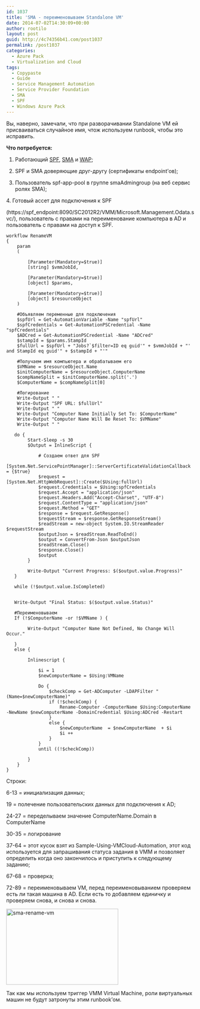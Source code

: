 ```yaml
---
id: 1037
title: 'SMA - переименовываем Standalone VM'
date: 2014-07-02T14:30:09+00:00
author: rootilo
layout: post
guid: http://4c74356b41.com/post1037
permalink: /post1037
categories:
  - Azure Pack
  - Virtualization and Cloud
tags:
  - Copypaste
  - Guide
  - Service Management Automation
  - Service Provider Foundation
  - SMA
  - SPF
  - Windows Azure Pack
---
```

Вы, наверно, замечали, что при разворачивании Standalone VM ей присваиваться случайное имя, чтож используем runbook, чтобы это исправить.

**Что потребуется:**

1. Работающий [SPF](http://4c74356b41.com/post466), [SMA](http://4c74356b41.com/post678) и [WAP](http://4c74356b41.com/post422);
  
2. SPF и SMA доверяющие друг-другу (сертификаты endpoint’ов);
  
3. Пользователь spf-app-pool в группе smaAdmingroup (на веб сервис ролях SMA);
  
4. Готовый ассет для подключения к SPF

(https://spf_endpoint:8090/SC2012R2/VMM/Microsoft.Management.Odata.svc/), пользователь с правами на переименование компьютера в AD и пользователь с правами на доступ к SPF.

```
workflow RenameVM
{    
    param
    (
        
        [Parameter(Mandatory=$true)]
        [string] $vmmJobId,
        
        [Parameter(Mandatory=$true)]
        [object] $params,
        
        [Parameter(Mandatory=$true)]
        [object] $resourceObject
    )
    
    #Объявляем переменные для подключения
    $spfUrl = Get-AutomationVariable -Name "spfUrl"
    $spfCredentials = Get-AutomationPSCredential -Name "spfCredentials"
    $ADCred = Get-AutomationPSCredential -Name "ADCred"
    $stampId = $params.StampId
    $fullUrl = $spfUrl + "Jobs?`$filter=ID eq guid'" + $vmmJobId + "' and StampId eq guid'" + $stampId + "'"
    
    #Получаем имя компьютера и обрабатываем его
    $VMName = $resourceObject.Name
    $initComputerName = $resourceObject.ComputerName
    $compNameSplit = $initComputerName.split('.')
    $ComputerName = $compNameSplit[0]
   
    #Логирование
    Write-Output " "
    Write-Output "SPF URL: $fullUrl"
    Write-Output " "
    Write-Output "Computer Name Initially Set To: $ComputerName"
    Write-Output "Computer Name Will Be Reset To: $VMName"
    Write-Output " "
  
   do {
        Start-Sleep -s 30
        $Output = InlineScript {

            # Создаем ответ для SPF
            [System.Net.ServicePointManager]::ServerCertificateValidationCallback = {$true}
            $request = [System.Net.HttpWebRequest]::Create($Using:fullUrl)
            $request.Credentials = $Using:spfCredentials
            $request.Accept = "application/json"
            $request.Headers.Add("Accept-Charset", "UTF-8")
            $request.ContentType = "application/json"
            $request.Method = "GET"
            $response = $request.GetResponse()
            $requestStream = $response.GetResponseStream()
            $readStream = new-object System.IO.StreamReader $requestStream
            $outputJson = $readStream.ReadToEnd()
            $output = ConvertFrom-Json $outputJson
            $readStream.Close()
            $response.Close()
            $output
        }

        Write-Output "Current Progress: $($output.value.Progress)"
   } 

   while (!$output.value.IsCompleted)
        

   Write-Output "Final Status: $($output.value.Status)"
    
   #Переименовываем
   If (!$ComputerName -or !$VMName ) {

        Write-Output "Computer Name Not Defined, No Change Will Occur."

   }
   else {

        Inlinescript {

            $i = 1
            $newComputerName = $Using:VMName 
        
            Do {
                $checkComp = Get-ADComputer -LDAPFilter "(Name=$newComputerName)"
                if (!$checkComp) {              
                    Rename-Computer -ComputerName $Using:ComputerName -NewName $newComputerName -DomainCredential $Using:ADCred -Restart
                }
                else {  
                    $newComputerName  = $newComputerName  + $i
                    $i ++
                }
            }
            until ((!$checkComp))

        }
    }
}
```

Строки:
  
6-13 = инициализация данных;
  
19 = полечение пользовательских данных для подключения к AD;
  
24-27 = переделываем значение ComputerName.Domain в ComputerName
  
30-35 = логирование
  
37-64 = этот кусок взят из Sample-Using-VMCloud-Automation, этот код используется для запрашивания статуса задания в VMM и позволяет определить когда оно закончилось и приступить к следующему заданию;
  
67-68 = проверка;
  
72-89 = переименовываем VM, перед переименовыванием проверяем есть ли такая машина в AD. Если есть то добавляем единичку и проверяем снова, и снова и снова.
  
<a href="http://4c74356b41.com/wp-content/uploads/2016/02/sma-rename-vm.png" rel="attachment wp-att-5349"><img src="http://4c74356b41.com/wp-content/uploads/2016/02/sma-rename-vm-300x203.png" alt="sma-rename-vm" width="300" height="203" /></a>
  
Так как мы используем триггер VMM Virtual Machine, роли виртуальных машин не будут затронуты этим runbook&#8217;ом.
